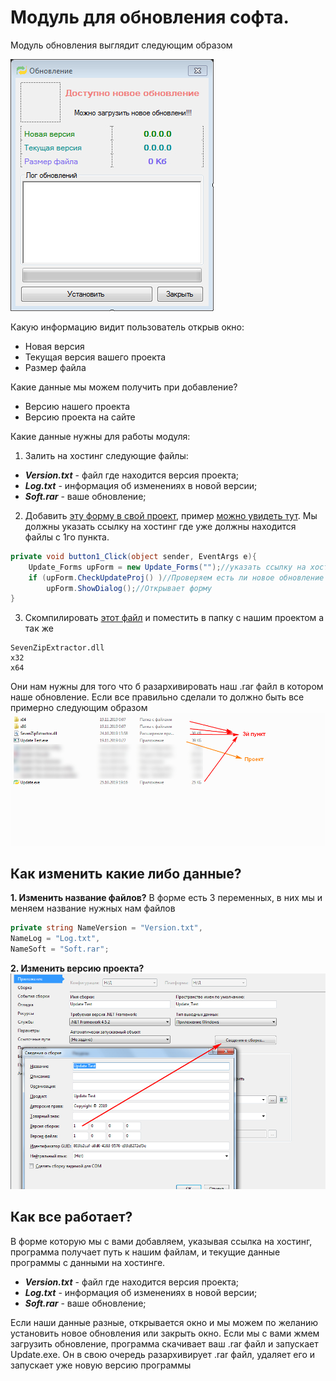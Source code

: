 # Модуль для обновления софта.

Модуль обновления выглядит следующим образом

![Обновление](Image/Update.jpg)

Какую информацию видит пользователь открыв окно:
* Новая версия
* Текущая версия вашего проекта
* Размер файла

Какие данные мы можем получить при добавление?
* Версию нашего проекта
* Версию проекта на сайте

Какие данные нужны для работы модуля:
1. Залить на хостинг следующие файлы:
* ***Version.txt*** - файл где находится версия проекта;
* ***Log.txt*** - информация об изменениях в новой версии;
* ***Soft.rar*** - ваше обновление;
2. Добавить [эту форму в свой проект](https://github.com/sashf1999/Update/tree/master/Update%20Test/Update), пример [можно увидеть тут](https://github.com/sashf1999/Update/blob/master/Update%20Test/Form1.cs). Мы должны указать ссылку на хостинг где уже должны находится файлы с 1го пункта.
```cs
private void button1_Click(object sender, EventArgs e){
    Update_Forms upForm = new Update_Forms("");//указать ссылку на хостинг
    if (upForm.CheckUpdateProj() )//Проверяем есть ли новое обновление
        upForm.ShowDialog();//Открывает форму
}
```
3. Скомпилировать [этот файл](https://github.com/sashf1999/Update/tree/master/Update%20Console) и поместить в папку с нашим проектом а так же 
```dll
SevenZipExtractor.dll
x32
x64
```
Они нам нужны для того что б разархивировать наш .rar файл в котором наше обновление. 
Если все правильно сделали то должно быть все примерно следующим образом 
![Вид проекта](Image/Info.jpg)

## Как изменить какие либо данные?
**1. Изменить название файлов?** В форме есть 3 переменных, в них мы и меняем название нужных нам файлов
```cs
private string NameVersion = "Version.txt", 
NameLog = "Log.txt", 
NameSoft = "Soft.rar";
```
**2. Изменить версию проекта?** 
![Изменить версию проекта](Image/ChangeVersion.jpg)

## Как все работает?
В форме которую мы с вами добавляем, указывая ссылка на хостинг, программа получает путь к нашим файлам, и текущие данные программы с данными на хостинге. 
* ***Version.txt*** - файл где находится версия проекта;
* ***Log.txt*** - информация об изменениях в новой версии;
* ***Soft.rar*** - ваше обновление;

Если наши данные разные, открывается окно и мы можем по желанию установить новое обновления или закрыть окно. Если мы с вами жмем загрузить обновление, программа скачивает ваш .rar файл и запускает Update.exe. Он в свою очередь разархивирует .rar файл, удаляет его и запускает уже новую версию программы
